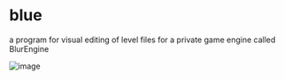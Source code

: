 # blue
a program for visual editing of level files for a private game engine called BlurEngine

![image](https://user-images.githubusercontent.com/62931794/176466368-c57fa9c6-2570-4985-a0cb-8046ef3ea847.png)
